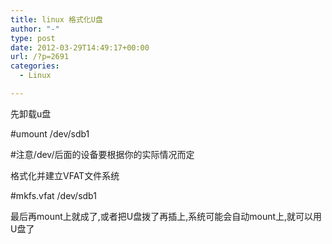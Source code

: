 ```yaml
---
title: linux 格式化U盘
author: "-"
type: post
date: 2012-03-29T14:49:17+00:00
url: /?p=2691
categories:
  - Linux

---
```

先卸载u盘

#umount /dev/sdb1

#注意/dev/后面的设备要根据你的实际情况而定

格式化并建立VFAT文件系统

#mkfs.vfat /dev/sdb1

最后再mount上就成了,或者把U盘拨了再插上,系统可能会自动mount上,就可以用U盘了
